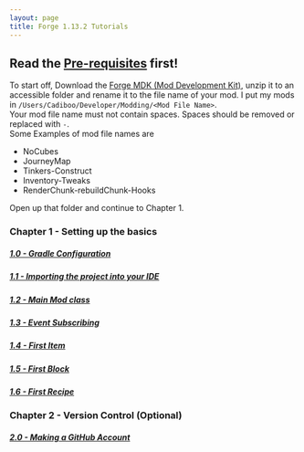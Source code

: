 ```yaml
---
layout: page
title: Forge 1.13.2 Tutorials
---
```


## Read the [Pre-requisites](https://cadiboo.github.io/tutorials/Pre-requisites) first!

To start off, Download the [Forge MDK (Mod Development Kit)](http://files.minecraftforge.net/maven/net/minecraftforge/forge/index_1.13.2.html), unzip it to an accessible folder and rename it to the file name of your mod. I put my mods in `/Users/Cadiboo/Developer/Modding/<Mod File Name>`.  
Your mod file name must not contain spaces. Spaces should be removed or replaced with `-`.  
Some Examples of mod file names are 
- NoCubes
- JourneyMap
- Tinkers-Construct
- Inventory-Tweaks
- RenderChunk-rebuildChunk-Hooks

Open up that folder and continue to Chapter 1.  

### Chapter 1 - Setting up the basics
##### [1.0 - Gradle Configuration](/tutorials/1.13.2/forge/1.0-gradle-configuration)
##### [1.1 - Importing the project into your IDE](/tutorials/1.13.2/forge/1.1-importing-project)
##### [1.2 - Main Mod class](/tutorials/1.13.2/forge/1.2-main-mod-class)
##### [1.3 - Event Subscribing](/tutorials/1.13.2/forge/1.3-event-subscribing)
##### [1.4 - First Item](/tutorials/1.13.2/forge/1.4-first-item)
##### [1.5 - First Block](/tutorials/1.13.2/forge/1.5-first-block)
##### [1.6 - First Recipe](/tutorials/1.13.2/forge/1.6-first-recipe)

### Chapter 2 - Version Control (Optional)
##### [2.0 - Making a GitHub Account](/tutorials/1.13.2/forge/2.0-github-account)